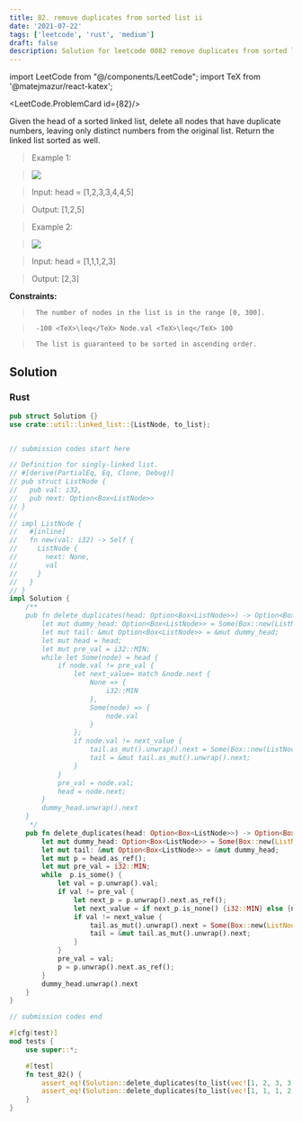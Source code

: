 ```yaml
---
title: 82. remove duplicates from sorted list ii
date: '2021-07-22'
tags: ['leetcode', 'rust', 'medium']
draft: false
description: Solution for leetcode 0082 remove duplicates from sorted list ii
---
```

import LeetCode from "@/components/LeetCode";
import TeX from '@matejmazur/react-katex';

<LeetCode.ProblemCard id={82}/>
 

  Given the head of a sorted linked list, delete all nodes that have duplicate numbers, leaving only distinct numbers from the original list. Return the linked list sorted as well.

   

 >   Example 1:

 >   ![](https://assets.leetcode.com/uploads/2021/01/04/linkedlist1.jpg)

 >   Input: head <TeX>=</TeX> [1,2,3,3,4,4,5]

 >   Output: [1,2,5]

  

 >   Example 2:

 >   ![](https://assets.leetcode.com/uploads/2021/01/04/linkedlist2.jpg)

 >   Input: head <TeX>=</TeX> [1,1,1,2,3]

 >   Output: [2,3]

  

   

  **Constraints:**

  

 >   	The number of nodes in the list is in the range [0, 300].

 >   	-100 <TeX>\leq</TeX> Node.val <TeX>\leq</TeX> 100

 >   	The list is guaranteed to be sorted in ascending order.


## Solution
### Rust
```rust
pub struct Solution {}
use crate::util::linked_list::{ListNode, to_list};


// submission codes start here

// Definition for singly-linked list.
// #[derive(PartialEq, Eq, Clone, Debug)]
// pub struct ListNode {
//   pub val: i32,
//   pub next: Option<Box<ListNode>>
// }
// 
// impl ListNode {
//   #[inline]
//   fn new(val: i32) -> Self {
//     ListNode {
//       next: None,
//       val
//     }
//   }
// }
impl Solution {
    /**
    pub fn delete_duplicates(head: Option<Box<ListNode>>) -> Option<Box<ListNode>> {
        let mut dummy_head: Option<Box<ListNode>> = Some(Box::new(ListNode::new(0)));
        let mut tail: &mut Option<Box<ListNode>> = &mut dummy_head;
        let mut head = head;
        let mut pre_val = i32::MIN;
        while let Some(node) = head {
            if node.val != pre_val {
                let next_value= match &node.next {
                    None => {
                        i32::MIN
                    },
                    Some(node) => {
                        node.val
                    }
                };
                if node.val != next_value {
                    tail.as_mut().unwrap().next = Some(Box::new(ListNode::new(node.val)));
                    tail = &mut tail.as_mut().unwrap().next;    
                }
            }
            pre_val = node.val;
            head = node.next;
        }
        dummy_head.unwrap().next
    }
     */
    pub fn delete_duplicates(head: Option<Box<ListNode>>) -> Option<Box<ListNode>> {
        let mut dummy_head: Option<Box<ListNode>> = Some(Box::new(ListNode::new(0)));
        let mut tail: &mut Option<Box<ListNode>> = &mut dummy_head;
        let mut p = head.as_ref();
        let mut pre_val = i32::MIN;
        while  p.is_some() {
            let val = p.unwrap().val;
            if val != pre_val {
                let next_p = p.unwrap().next.as_ref();
                let next_value = if next_p.is_none() {i32::MIN} else {next_p.unwrap().val};
                if val != next_value {
                    tail.as_mut().unwrap().next = Some(Box::new(ListNode::new(val)));
                    tail = &mut tail.as_mut().unwrap().next;    
                }
            }
            pre_val = val;
            p = p.unwrap().next.as_ref();
        }
        dummy_head.unwrap().next
    }
}

// submission codes end

#[cfg(test)]
mod tests {
    use super::*;

    #[test]
    fn test_82() {
        assert_eq!(Solution::delete_duplicates(to_list(vec![1, 2, 3, 3, 4, 4, 5])), to_list(vec![1, 2, 5]));
        assert_eq!(Solution::delete_duplicates(to_list(vec![1, 1, 1, 2, 3])), to_list(vec![2, 3]));
    }
}

```
